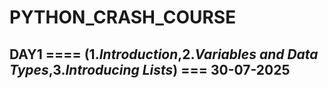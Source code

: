 # PYTHON_CRASH_COURSE

## DAY1 ==== (1.*Introduction*,2.*Variables and Data Types*,3.*Introducing Lists*) === 30-07-2025
